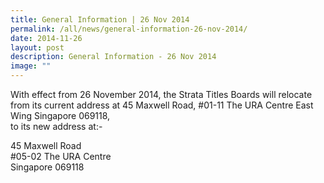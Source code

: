 ```yaml
---
title: General Information | 26 Nov 2014
permalink: /all/news/general-information-26-nov-2014/
date: 2014-11-26
layout: post
description: General Information - 26 Nov 2014
image: ""
---
```

With effect from 26 November 2014, the Strata Titles Boards will relocate from its current address at 45 Maxwell Road, #01-11 The URA Centre East Wing Singapore 069118,  
to its new address at:-   
  
45 Maxwell Road  
#05-02 The URA Centre  
Singapore 069118